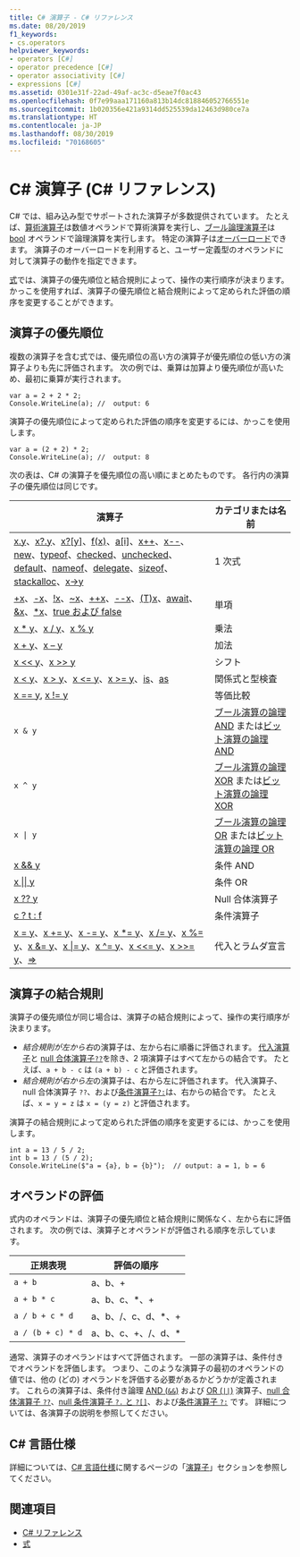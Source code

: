 ```yaml
---
title: C# 演算子 - C# リファレンス
ms.date: 08/20/2019
f1_keywords:
- cs.operators
helpviewer_keywords:
- operators [C#]
- operator precedence [C#]
- operator associativity [C#]
- expressions [C#]
ms.assetid: 0301e31f-22ad-49af-ac3c-d5eae7f0ac43
ms.openlocfilehash: 0f7e99aaa171160a813b14dc818846052766551e
ms.sourcegitcommit: 1b020356e421a9314dd525539da12463d980ce7a
ms.translationtype: HT
ms.contentlocale: ja-JP
ms.lasthandoff: 08/30/2019
ms.locfileid: "70168605"
---
```

# <a name="c-operators-c-reference"></a>C# 演算子 (C# リファレンス)

C# では、組み込み型でサポートされた演算子が多数提供されています。 たとえば、[算術演算子](arithmetic-operators.md)は数値オペランドで算術演算を実行し、[ブール論理演算子](boolean-logical-operators.md)は [bool](../keywords/bool.md) オペランドで論理演算を実行します。 特定の演算子は[オーバーロード](operator-overloading.md)できます。 演算子のオーバーロードを利用すると、ユーザー定義型のオペランドに対して演算子の動作を指定できます。

[式](../../programming-guide/statements-expressions-operators/expressions.md)では、演算子の優先順位と結合規則によって、操作の実行順序が決まります。 かっこを使用すれば、演算子の優先順位と結合規則によって定められた評価の順序を変更することができます。

## <a name="operator-precedence"></a>演算子の優先順位

複数の演算子を含む式では、優先順位の高い方の演算子が優先順位の低い方の演算子よりも先に評価されます。 次の例では、乗算は加算より優先順位が高いため、最初に乗算が実行されます。

```csharp-interactive
var a = 2 + 2 * 2;
Console.WriteLine(a); //  output: 6
```

演算子の優先順位によって定められた評価の順序を変更するには、かっこを使用します。

```csharp-interactive
var a = (2 + 2) * 2;
Console.WriteLine(a); //  output: 8
```

次の表は、C# の演算子を優先順位の高い順にまとめたものです。 各行内の演算子の優先順位は同じです。

| 演算子 | カテゴリまたは名前 |
| --------- | ---------------- |
| [x.y](member-access-operators.md#member-access-operator-)、[x?.y](member-access-operators.md#null-conditional-operators--and-)、[x?[y]](member-access-operators.md#null-conditional-operators--and-)、[f(x)](member-access-operators.md#invocation-operator-)、[a&#91;i&#93;](member-access-operators.md#indexer-operator-)、[x++](arithmetic-operators.md#increment-operator-)、[x--](arithmetic-operators.md#decrement-operator---)、[new](new-operator.md)、[typeof](type-testing-and-cast.md#typeof-operator)、[checked](../keywords/checked.md)、[unchecked](../keywords/unchecked.md)、[default](default.md)、[nameof](nameof.md)、[delegate](delegate-operator.md)、[sizeof](sizeof.md)、[stackalloc](stackalloc.md)、[x->y](pointer-related-operators.md#pointer-member-access-operator--) | 1 次式 |
| [+x](arithmetic-operators.md#unary-plus-and-minus-operators)、[-x](arithmetic-operators.md#unary-plus-and-minus-operators)、[\!x](boolean-logical-operators.md#logical-negation-operator-)、[~x](bitwise-and-shift-operators.md#bitwise-complement-operator-)、[++x](arithmetic-operators.md#increment-operator-)、[--x](arithmetic-operators.md#decrement-operator---)、[(T)x](type-testing-and-cast.md#cast-operator-)、[await](await.md)、[&x](pointer-related-operators.md#address-of-operator-)、[*x](pointer-related-operators.md#pointer-indirection-operator-)、[true および false](true-false-operators.md) | 単項 |
| [x * y](arithmetic-operators.md#multiplication-operator-)、[x / y](arithmetic-operators.md#division-operator-)、[x % y](arithmetic-operators.md#remainder-operator-) | 乗法|
| [x + y](arithmetic-operators.md#addition-operator-)、[x – y](arithmetic-operators.md#subtraction-operator--) | 加法 |
| [x \<\<  y](bitwise-and-shift-operators.md#left-shift-operator-)、[x >> y](bitwise-and-shift-operators.md#right-shift-operator-) | シフト |
| [x \< y](comparison-operators.md#less-than-operator-)、[x > y](comparison-operators.md#greater-than-operator-)、[x \<= y](comparison-operators.md#less-than-or-equal-operator-)、[x >= y](comparison-operators.md#greater-than-or-equal-operator-)、[is](type-testing-and-cast.md#is-operator)、[as](type-testing-and-cast.md#as-operator) | 関係式と型検査 |
| [x == y](equality-operators.md#equality-operator-), [x != y](equality-operators.md#inequality-operator-) | 等価比較 |
| `x & y` | [ブール演算の論理 AND](boolean-logical-operators.md#logical-and-operator-) または[ビット演算の論理 AND](bitwise-and-shift-operators.md#logical-and-operator-) |
| `x ^ y` | [ブール演算の論理 XOR](boolean-logical-operators.md#logical-exclusive-or-operator-) または[ビット演算の論理 XOR](bitwise-and-shift-operators.md#logical-exclusive-or-operator-) |
| <code>x &#124; y</code> | [ブール演算の論理 OR](boolean-logical-operators.md#logical-or-operator-) または[ビット演算の論理 OR](bitwise-and-shift-operators.md#logical-or-operator-) |
| [x && y](boolean-logical-operators.md#conditional-logical-and-operator-) | 条件 AND |
| [x &#124;&#124; y](boolean-logical-operators.md#conditional-logical-or-operator-) | 条件 OR |
| [x ?? y](null-coalescing-operator.md) | Null 合体演算子 |
| [c ? t : f](conditional-operator.md) | 条件演算子 |
| [x = y](assignment-operator.md)、[x += y](arithmetic-operators.md#compound-assignment)、[x -= y](arithmetic-operators.md#compound-assignment)、[x *= y](arithmetic-operators.md#compound-assignment)、[x /= y](arithmetic-operators.md#compound-assignment)、[x %= y](arithmetic-operators.md#compound-assignment)、[x &= y](boolean-logical-operators.md#compound-assignment)、[x &#124;= y](boolean-logical-operators.md#compound-assignment)、[x ^= y](boolean-logical-operators.md#compound-assignment)、[x <<= y](bitwise-and-shift-operators.md#compound-assignment)、[x >>= y](bitwise-and-shift-operators.md#compound-assignment)、[=>](lambda-operator.md) | 代入とラムダ宣言 |

## <a name="operator-associativity"></a>演算子の結合規則

演算子の優先順位が同じ場合は、演算子の結合規則によって、操作の実行順序が決まります。

- *結合規則が左から右*の演算子は、左から右に順番に評価されます。 [代入演算子](assignment-operator.md)と [null 合体演算子`??`](null-coalescing-operator.md)を除き、2 項演算子はすべて左からの結合です。 たとえば、`a + b - c` は `(a + b) - c` と評価されます。
- *結合規則が右から左*の演算子は、右から左に評価されます。 代入演算子、null 合体演算子 `??`、および[条件演算子`?:`](conditional-operator.md)は、右からの結合です。 たとえば、`x = y = z` は `x = (y = z)` と評価されます。

演算子の結合規則によって定められた評価の順序を変更するには、かっこを使用します。

```csharp-interactive
int a = 13 / 5 / 2;
int b = 13 / (5 / 2);
Console.WriteLine($"a = {a}, b = {b}");  // output: a = 1, b = 6
```

## <a name="operand-evaluation"></a>オペランドの評価

式内のオペランドは、演算子の優先順位と結合規則に関係なく、左から右に評価されます。 次の例では、演算子とオペランドが評価される順序を示しています。

| 正規表現 | 評価の順序 |
| ---------- | ------------------- |
|`a + b`|a、b、+|
|`a + b * c`|a、b、c、*、+|
|`a / b + c * d`|a、b、/、c、d、*、+|
|`a / (b + c) * d`|a、b、c、+、/、d、*|

通常、演算子のオペランドはすべて評価されます。 一部の演算子は、条件付きでオペランドを評価します。 つまり、このような演算子の最初のオペランドの値では、他の (どの) オペランドを評価する必要があるかどうかが定義されます。 これらの演算子は、条件付き論理 [AND (`&&`)](boolean-logical-operators.md#conditional-logical-and-operator-) および [OR (`||`)](boolean-logical-operators.md#conditional-logical-or-operator-) 演算子、[null 合体演算子 `??`](null-coalescing-operator.md)、[null 条件演算子 `?.` と `?[]`](member-access-operators.md#null-conditional-operators--and-)、および[条件演算子 `?:`](conditional-operator.md) です。 詳細については、各演算子の説明を参照してください。

## <a name="c-language-specification"></a>C# 言語仕様

詳細については、[C# 言語仕様](~/_csharplang/spec/introduction.md)に関するページの「[演算子](~/_csharplang/spec/expressions.md#operators)」セクションを参照してください。

## <a name="see-also"></a>関連項目

- [C# リファレンス](../index.md)
- [式](../../programming-guide/statements-expressions-operators/expressions.md)
